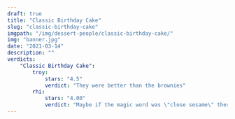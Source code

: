 ```yaml
---
draft: true
title: "Classic Birthday Cake"
slug: "classic-birthday-cake"
imgpath: "/img/dessert-people/classic-birthday-cake/"
img: "banner.jpg"
date: "2021-03-14"
description: ""
verdicts:
    "Classic Birthday Cake":
        troy:
            stars: "4.5"
            verdict: "They were better than the brownies"
        rhi:
            stars: "4.00"
            verdict: "Maybe if the magic word was \"close sesame\" there would be less of them"
---
```

